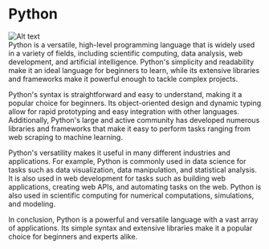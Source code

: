 # Python
![Alt text](https://www.softwaretestinghelp.com/wp-content/qa/uploads/2020/12/Python-Programming.png)<br>
Python is a versatile, high-level programming language that is widely used in a variety of fields, including scientific computing, data analysis, web development, and artificial intelligence. Python's simplicity and readability make it an ideal language for beginners to learn, while its extensive libraries and frameworks make it powerful enough to tackle complex projects.

Python's syntax is straightforward and easy to understand, making it a popular choice for beginners. Its object-oriented design and dynamic typing allow for rapid prototyping and easy integration with other languages. Additionally, Python's large and active community has developed numerous libraries and frameworks that make it easy to perform tasks ranging from web scraping to machine learning.

Python's versatility makes it useful in many different industries and applications. For example, Python is commonly used in data science for tasks such as data visualization, data manipulation, and statistical analysis. It is also used in web development for tasks such as building web applications, creating web APIs, and automating tasks on the web. Python is also used in scientific computing for numerical computations, simulations, and modeling.

In conclusion, Python is a powerful and versatile language with a vast array of applications. Its simple syntax and extensive libraries make it a popular choice for beginners and experts alike.
